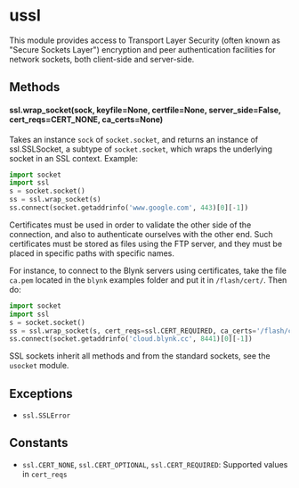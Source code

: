 # ussl

This module provides access to Transport Layer Security \(often known as "Secure Sockets Layer"\) encryption and peer authentication facilities for network sockets, both client-side and server-side.

## Methods

#### ssl.wrap\_socket\(sock, keyfile=None, certfile=None, server\_side=False, cert\_reqs=CERT\_NONE, ca\_certs=None\)

Takes an instance `sock` of `socket.socket`, and returns an instance of ssl.SSLSocket, a subtype of `socket.socket`, which wraps the underlying socket in an SSL context. Example:

```python
import socket
import ssl
s = socket.socket()
ss = ssl.wrap_socket(s)
ss.connect(socket.getaddrinfo('www.google.com', 443)[0][-1])
```

Certificates must be used in order to validate the other side of the connection, and also to authenticate ourselves with the other end. Such certificates must be stored as files using the FTP server, and they must be placed in specific paths with specific names.

For instance, to connect to the Blynk servers using certificates, take the file `ca.pem` located in the `blynk` examples folder and put it in `/flash/cert/`. Then do:

```python
import socket
import ssl
s = socket.socket()
ss = ssl.wrap_socket(s, cert_reqs=ssl.CERT_REQUIRED, ca_certs='/flash/cert/ca.pem')
ss.connect(socket.getaddrinfo('cloud.blynk.cc', 8441)[0][-1])
```

SSL sockets inherit all methods and from the standard sockets, see the `usocket` module.

## Exceptions

* `ssl.SSLError`

## Constants

* `ssl.CERT_NONE`, `ssl.CERT_OPTIONAL`, `ssl.CERT_REQUIRED`: Supported values in `cert_reqs`

